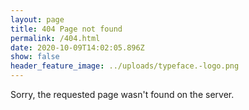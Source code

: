 ```yaml
---
layout: page
title: 404 Page not found
permalink: /404.html
date: 2020-10-09T14:02:05.896Z
show: false
header_feature_image: ../uploads/typeface.-logo.png
---
```


Sorry, the requested page wasn't found on the server.
